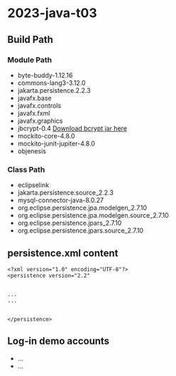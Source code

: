 # 2023-java-t03

## Build Path

### Module Path
- byte-buddy-1.12.16
- commons-lang3-3.12.0
- jakarta.persistence.2.2.3
- javafx.base
- javafx.controls
- javafx.fxml
- javafx.graphics
- jbcrypt-0.4  [Download bcrypt jar here](https://mvnrepository.com/artifact/org.mindrot/jbcrypt/0.4)
- mockito-core-4.8.0
- mockito-junit-jupiter-4.8.0
- objenesis

### Class Path
- eclipselink
- jakarta.persistence.source_2.2.3
- mysql-connector-java-8.0.27
- org.eclipse.persistence.jpa.modelgen_2.7.10
- org.eclipse.persistence.jpa.modelgen.source_2.7.10
- org.eclipse.persistence.jpars_2.7.10
- org.eclipse.persistence.jpars.source_2.7.10



## persistence.xml content
```
<?xml version="1.0" encoding="UTF-8"?>
<persistence version="2.2"


...
...


</persistence>
```

## Log-in demo accounts
- ...
- ...